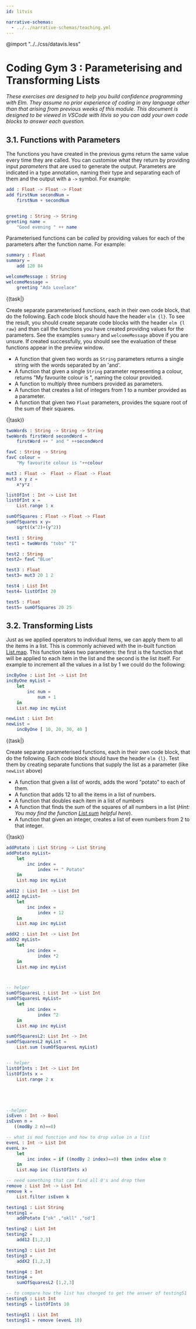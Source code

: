 ```yaml
---
id: litvis

narrative-schemas:
  - ../../narrative-schemas/teaching.yml
---
```


@import "../../css/datavis.less"

<!-- Everything above this line should probably be left untouched. -->

# Coding Gym 3 : Parameterising and Transforming Lists

_These exercises are designed to help you build confidence programming with Elm. They assume no prior experience of coding in any language other than that arising from previous weeks of this module. This document is designed to be viewed in VSCode with litvis so you can add your own code blocks to answer each question._

## 3.1. Functions with Parameters

The functions you have created in the previous gyms return the same value every time they are called. You can customise what they return by providing input _parameters_ that are used to generate the output. Parameters are indicated in a type annotation, naming their type and separating each of them and the output with a `->` symbol. For example:

```elm {l}
add : Float -> Float -> Float
add firstNum secondNum =
    firstNum + secondNum


greeting : String -> String
greeting name =
    "Good evening " ++ name
```

Parameterised functions can be _called_ by providing values for each of the parameters after the function name. For example:

```elm {l raw}
summary : Float
summary =
    add 120 84
```

```elm {l raw}
welcomeMessage : String
welcomeMessage =
    greeting "Ada Lovelace"
```

{(task|}

Create separate parameterised functions, each in their own code block, that do the following. Each code block should have the header `elm {l}`. To see the result, you should create separate code blocks with the header `elm {l raw}` and than call the functions you have created providing values for the parameters. See the examples `summary` and `welcomeMessage` above if you are unsure. If created successfully, you should see the evaluation of these functions appear in the preview window.

- A function that given two words as `String` parameters returns a single string with the words separated by an 'and'.
- A function that given a single `String` parameter representing a colour, returns "My favourite colour is ", naming the colour provided.
- A function to multiply three numbers provided as parameters.
- A function that creates a list of integers from 1 to a number provided as a parameter.
- A function that given two `Float` parameters, provides the square root of the sum of their squares.

{|task)}

```elm {l}
twoWords : String -> String -> String
twoWords firstWord secondWord =
    firstWord ++ " and " ++secondWord

favC : String -> String
favC colour =
    "My favourite colour is "++colour

mut3 : Float ->  Float -> Float -> Float
mut3 x y z =
    x*y*z

listOfInt : Int -> List Int
listOfInt x =
    List.range 1 x

sumOfSquares : Float -> Float -> Float
sumOfSquares x y=
    sqrt((x^2)+(y^2))


```

```elm {l raw}
test1 : String
test1 = twoWords "tobs" "I"
```

```elm {l raw}
test2 : String
test2= favC "BLue"
```

```elm {l raw}
test3 : Float
test3= mut3 20 1 2
```

```elm {l raw}
test4 : List Int
test4= listOfInt 20
```

```elm {l raw}
test5 : Float
test5= sumOfSquares 20 25
```

## 3.2. Transforming Lists

Just as we applied operators to individual items, we can apply them to all the items in a list. This is commonly achieved with the in-built function [List.map](https://package.elm-lang.org/packages/elm/core/latest/List#map). This function takes two parameters: the first is the function that will be applied to each item in the list and the second is the list itself. For example to increment all the values in a list by 1 we could do the following:

```elm {l}
incByOne : List Int -> List Int
incByOne myList =
    let
        inc num =
            num + 1
    in
    List.map inc myList
```

```elm {l raw}
newList : List Int
newList =
    incByOne [ 10, 20, 30, 40 ]
```

{(task|}

Create separate parameterised functions, each in their own code block, that do the following. Each code block should have the header `elm {l}`. Test them by creating separate functions that supply the list as a parameter (like `newList` above)

- A function that given a list of words, adds the word "potato" to each of them.
- A function that adds 12 to all the items in a list of numbers.
- A function that doubles each item in a list of numbers
- A function that finds the sum of the squares of all numbers in a list (_Hint: You may find the function [List.sum](https://package.elm-lang.org/packages/elm/core/latest/List#sum) helpful here_).
- A function that given an integer, creates a list of even numbers from 2 to that integer.

{|task)}

```elm {l}
addPotato : List String -> List String
addPotato myList=
    let
        inc index =
            index ++ " Potato"
    in
    List.map inc myList

add12 : List Int -> List Int
add12 myList=
    let
        inc index =
            index + 12
    in
    List.map inc myList

addX2 : List Int -> List Int
addX2 myList=
    let
        inc index =
            index *2
    in
    List.map inc myList



-- helper
sumOfSquaresL : List Int -> List Int
sumOfSquaresL myList=
    let
        inc index =
            index ^2
    in
    List.map inc myList

sumOfSquaresL2: List Int -> Int
sumOfSquaresL2 myList =
    List.sum (sumOfSquaresL myList)


-- helper
listOfInts : Int -> List Int
listOfInts x =
    List.range 2 x





--helper
isEven : Int -> Bool
isEven n =
   ((modBy 2 n)==0)

-- what is mod function and how to drop value in a list
evenL : Int -> List Int
evenL x=
    let
        inc index = if ((modBy 2 index)==0) then index else 0
    in
    List.map inc (listOfInts x)

-- need something that can find all 0's and drop them
remove : List Int -> List Int
remove k =
    List.filter isEven k

```

```elm {l raw}
testing1 : List String
testing1 =
    addPotato ["ok" ,"okll" ,"od"]

testing2 : List Int
testing2 =
    add12 [1,2,3]

testing3 : List Int
testing3 =
    addX2 [1,2,3]

testing4 : Int
testing4 =
    sumOfSquaresL2 [1,2,3]

-- to compare how the list has changed to get the answer of testing51
testing5 : List Int
testing5 = listOfInts 10

testing51 : List Int
testing51 = remove (evenL 10)
```
